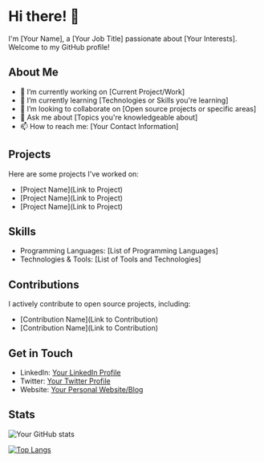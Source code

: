 # Hi there! 👋

I'm [Your Name], a [Your Job Title] passionate about [Your Interests]. Welcome to my GitHub profile!

## About Me

- 🔭 I’m currently working on [Current Project/Work]
- 🌱 I’m currently learning [Technologies or Skills you're learning]
- 👯 I’m looking to collaborate on [Open source projects or specific areas]
- 💬 Ask me about [Topics you're knowledgeable about]
- 📫 How to reach me: [Your Contact Information]

## Projects

Here are some projects I've worked on:

- [Project Name](Link to Project)
- [Project Name](Link to Project)
- [Project Name](Link to Project)

## Skills

- Programming Languages: [List of Programming Languages]
- Technologies & Tools: [List of Tools and Technologies]

## Contributions

I actively contribute to open source projects, including:

- [Contribution Name](Link to Contribution)
- [Contribution Name](Link to Contribution)

## Get in Touch

- LinkedIn: [Your LinkedIn Profile]((https://bhargavakush111.wixsite.com/website))
- Twitter: [Your Twitter Profile](Link)
- Website: [Your Personal Website/Blog]((https://bhargavakush111.wixsite.com/website))

## Stats

![Your GitHub stats](https://github-readme-stats.vercel.app/api?username=yourusername&show_icons=true&theme=radical)

[![Top Langs](https://github-readme-stats.vercel.app/api/top-langs/?username=yourusername)](https://github.com/yourusername/github-readme-stats)

